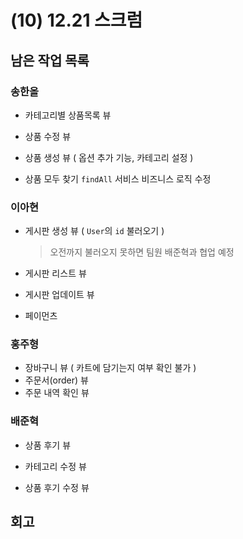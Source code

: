 # (10) 12.21 스크럼

## 남은 작업 목록

### 송한올

- 카테고리별 상품목록 뷰
- 상품 수정 뷰
- 상품 생성 뷰 ( 옵션 추가 기능, 카테고리 설정 )

- 상품 모두 찾기 `findAll` 서비스 비즈니스 로직 수정

  

### 이아현

- 게시판 생성 뷰 ( `User`의 `id` 불러오기 )

  > 오전까지 불러오지 못하면 팀원 배준혁과 협업 예정

- 게시판 리스트 뷰

- 게시판 업데이트 뷰

- 페이먼츠

  

### 홍주형

- 장바구니 뷰 ( 카트에 담기는지 여부 확인 불가 )
- 주문서(order) 뷰
- 주문 내역 확인 뷰



### 배준혁

- 상품 후기 뷰

- 카테고리 수정 뷰

- 상품 후기 수정 뷰



  

## 회고

